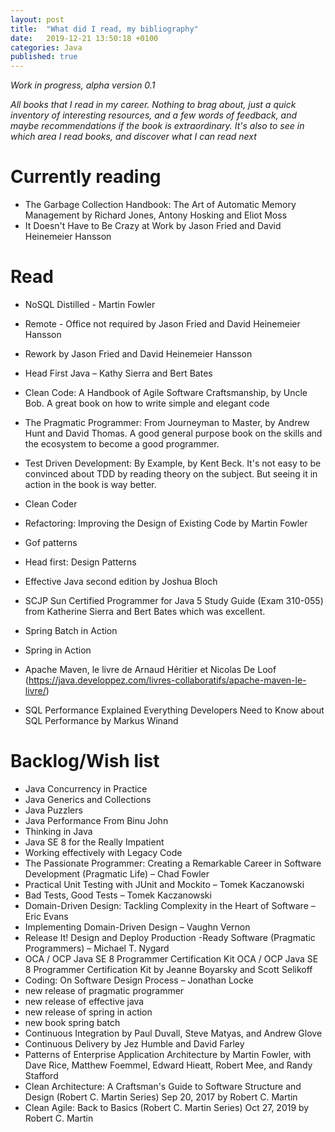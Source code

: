```yaml
---
layout: post
title:  "What did I read, my bibliography"
date:   2019-12-21 13:50:18 +0100
categories: Java
published: true
---
```


_Work in progress, alpha version 0.1_

_All books that I read in my career. Nothing to brag about, just a quick inventory of interesting resources, and a few words of feedback,
and maybe recommendations if the book is extraordinary. It's also to see in which area I read books, and discover what I can read next_

# Currently reading

* The Garbage Collection Handbook: The Art of Automatic Memory Management by Richard Jones, Antony Hosking and Eliot Moss 
* It Doesn't Have to Be Crazy at Work by Jason Fried and David Heinemeier Hansson 

# Read

* NoSQL Distilled - Martin Fowler
* Remote - Office not required by Jason Fried and David Heinemeier Hansson 
* Rework by Jason Fried and David Heinemeier Hansson 
* Head First Java – Kathy Sierra and Bert Bates
* Clean Code: A Handbook of Agile Software Craftsmanship, by Uncle Bob. A great book on how to write simple and elegant code
* The Pragmatic Programmer: From Journeyman to Master, by Andrew Hunt and David Thomas. A good general purpose book on the skills and 
the ecosystem to become a good programmer.  
* Test Driven Development: By Example, by Kent Beck. It's not easy to be convinced about TDD by reading theory on the subject. But seeing it 
in action in the book is way better.
* Clean Coder
* Refactoring: Improving the Design of Existing Code by Martin Fowler

* Gof patterns
* Head first: Design Patterns
* Effective Java second edition by Joshua Bloch 
* SCJP Sun Certified Programmer for Java 5 Study Guide (Exam 310-055) from Katherine Sierra and Bert Bates which was excellent.
* Spring Batch in Action
* Spring in Action
* Apache Maven, le livre de Arnaud Héritier et Nicolas De Loof (https://java.developpez.com/livres-collaboratifs/apache-maven-le-livre/)
* SQL Performance Explained Everything Developers Need to Know about SQL Performance by Markus Winand

# Backlog/Wish list

* Java Concurrency in Practice
* Java Generics and Collections
* Java Puzzlers
* Java Performance From Binu John
* Thinking in Java
* Java SE 8 for the Really Impatient
*  Working effectively with Legacy Code
*  The Passionate Programmer: Creating a Remarkable Career in Software Development (Pragmatic Life) – Chad Fowler
*  Practical Unit Testing with JUnit and Mockito – Tomek Kaczanowski
*  Bad Tests, Good Tests – Tomek Kaczanowski
*  Domain-Driven Design: Tackling Complexity in the Heart of Software – Eric Evans
*  Implementing Domain-Driven Design – Vaughn Vernon
*  Release It! Design and Deploy Production -Ready Software (Pragmatic Programmers) – Michael T. Nygard
*  OCA / OCP Java SE 8 Programmer Certification Kit OCA / OCP Java SE 8 Programmer Certification Kit by Jeanne Boyarsky and Scott Selikoff
*  Coding: On Software Design Process – Jonathan Locke
*  new release of pragmatic programmer
*  new release of effective java
*  new release of spring in action
*  new book spring batch 
* Continuous Integration  by Paul Duvall, Steve Matyas, and Andrew Glove
* Continuous Delivery by Jez Humble and David Farley
* Patterns of Enterprise Application Architecture by Martin Fowler, with Dave Rice, Matthew Foemmel, Edward Hieatt, Robert Mee, and Randy Stafford
* Clean Architecture: A Craftsman's Guide to Software Structure and Design (Robert C. Martin Series) Sep 20, 2017 by Robert C. Martin 
* Clean Agile: Back to Basics (Robert C. Martin Series) Oct 27, 2019 by Robert C. Martin
